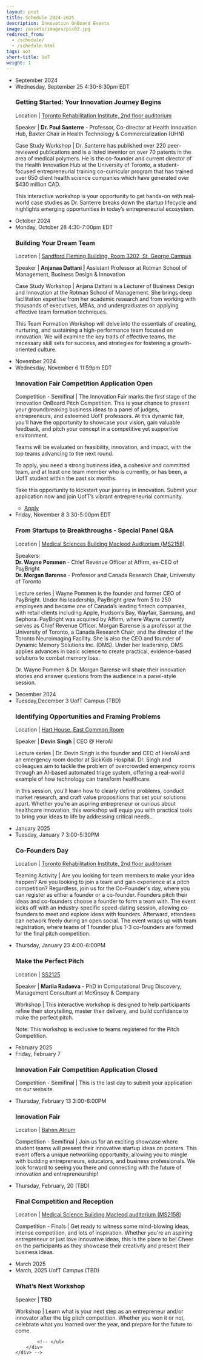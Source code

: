 ```yaml
---
layout: post
title: Schedule 2024-2025
description: Innovation OnBoard Events
image: /assets/images/pic02.jpg
redirect_from:
  - /schedule/
  - /schedule.html
tags: uot
short-title: UoT
weight: 1
---
```


<div class="row">
        <div class="12u$(small)">
            <ul class="timeline">
                <li class="timeline-item period">
                    <div class="timeline-info"></div>
                    <div class="timeline-marker-i"></div>
                    <div class="timeline-content">
                        <span class="button timeline-title header-inner">September 2024</span>
                    </div>
                </li>
                <li class="timeline-item">
                    <div class="timeline-info">
                        <span>Wednesday, September 25</span>
                      <span class="timeline-time">4:30-6:30pm EDT</span>
                    </div>
                    <div class="timeline-marker"></div>
                    <div class="timeline-content">
                        <h3 class="timeline-title">Getting Started: Your Innovation Journey Begins</h3>
                         <p><span class="timeline-desc">Location</span> | <a href="https://maps.app.goo.gl/FEpgmo7yRqaHEUXx5" target="_blank"> Toronto Rehabilitation Institute, 2nd floor auditorium</a></p>
                       <p><span class="timeline-desc">Speaker</span> | <b>Dr. Paul Santerre</b> - Professor, Co-director at Health Innovation Hub, Baxter Chair in Health Technology & Commercialization (UHN)</p>
                      <p><span class="timeline-desc">Case Study Workshop</span>  |  Dr. Santerre has published over 220 peer-reviewed publications and is a listed inventor on over 70 patents in the area of medical polymers. He is the co-founder and current director of the Health Innovation Hub at the University of Toronto, a student-focused entrepreneurial training co-curricular program that has trained over 650 client health science companies which have generated over $430 million CAD.</p>
                      <p>This interactive workshop is your opportunity to get hands-on with real-world case studies as Dr. Santerre breaks down the startup lifecycle and highlights emerging opportunities in today’s entrepreneurial ecosystem.</p>
                         <!-- <ul class="actions">
                    <li><a href="https://www.eventbrite.ca/e/getting-started-your-innovation-journey-begins-tickets-1010022633887?aff=website" target="_blank" class="button special fit">RSVP</a></li>
                        </ul> -->
                    </div>
                </li>
                <!-- <li class="timeline-item">
                    <div class="timeline-info">
                        <span>September, 2024</span>
                        <span class="timeline-time">UofT Campus (TBD)</span>
                        <span class="timeline-time">4:30PM, Galbraith Building (GB221)</span>
                    </div>
                    <div class="timeline-marker"></div>
                    <div class="timeline-content"> 
                        <h3 class="timeline-title">Building Your Dream Team</h3>
                         <p><span class="timeline-desc">Speaker</span> | <b>Anjanaa Dattani |</b>Assistant Professor at Rotman School of Management, Business Design & Innovation </p>
                        <p><span class="timeline-desc">Case Study Workshop</span> |Join us for an exciting event where you'll gain the insights and tools needed to build your dream team! This Team Formation Workshop will delve into the essentials of creating, nurturing, and sustaining a high-performance team focused on innovation. We will examine the key traits of effective teams, the necessary skillsets for success, and strategies for fostering a growth-oriented culture.
                        </p>
                          <ul class="actions">
                    <li><a href="https://www.eventbrite.ca/e/building-your-dream-team-tickets-1024247681387?aff=oddtdtcreator" target="_blank" class="button special fit">RSVP</a></li>
                        </ul>
                    </div>
                     </li> -->
                <li class="timeline-item period">
                    <div class="timeline-info"></div>
                    <div class="timeline-marker"></div>
                    <div class="timeline-content">
                        <span class="button timeline-title header-inner">October 2024</span>
                    </div>
                </li>
                <li class="timeline-item">
                    <div class="timeline-info">
                        <span>Monday, October 28</span>
                        <span class="timeline-time">4:30-7:00pm EDT</span>
                    </div>
                    <div class="timeline-marker"></div>
                    <div class="timeline-content"> 
                        <h3 class="timeline-title">Building Your Dream Team</h3>
                         <p><span class="timeline-desc">Location</span> | <a href="https://maps.app.goo.gl/r8KYpKYXh8i8UvEh6" target="_blank">Sandford Fleming Building, Room 3202, St. George Campus</a></p>
                         <p><span class="timeline-desc">Speaker</span> | <b>Anjanaa Dattani | </b>Assistant Professor at Rotman School of Management, Business Design & Innovation </p>
                        <p><span class="timeline-desc">Case Study Workshop</span> | Anjana Dattani is a Lecturer of Business Design and Innovation at the Rotman School of Management. She brings deep facilitation expertise from her academic research and from working with thousands of executives, MBAs, and undergraduates on applying effective team formation techniques. 
                        </p>
                        <p>This Team Formation Workshop will delve into the essentials of creating, nurturing, and sustaining a high-performance team focused on innovation. We will examine the key traits of effective teams, the necessary skill sets for success, and strategies for fostering a growth-oriented culture.</p>
                          <!-- <ul class="actions">
                    <li><a href="https://www.eventbrite.ca/e/building-your-dream-team-tickets-1024247681387?aff=oddtdtcreator" target="_blank" class="button special fit">RSVP</a></li>
                        </ul> -->
                    </div>
                     </li>
                     <!-- <li class="timeline-item">
                    <div class="timeline-info">
                        <span>Monday, October 28</span>
                        <span class="timeline-time">11:59pm EDT</span>
                    </div>
                    <div class="timeline-marker"></div>
                    <div class="timeline-content">
                        <h3 class="timeline-title"><b>Co-Founders Day Application Open</b></h3>
                        <p><span class="timeline-desc">Registration</span> | More information will be shared soon.</p>
                         <ul class="actions">
                            <li><a href="#" target="_blank" class="button special fit">Coming Soon</a></li>
                        </ul>
                    </div>  
                    </li> -->
                <li class="timeline-item period"><!-- November start -->
                    <div class="timeline-info"></div>
                    <div class="timeline-marker"></div>
                    <div class="timeline-content">
                        <span class="button timeline-title header-inner">November 2024</span>
                    </div>
                </li>
                <li class="timeline-item">
                    <div class="timeline-info">
                        <span>Wednesday, November 6</span>
                        <span class="timeline-time">11:59pm EDT</span>
                    </div>
                    <div class="timeline-marker"></div>
                    <div class="timeline-content">
                        <h3 class="timeline-title"><b>Innovation Fair Competition Application Open</b></h3>
                        <p><span class="timeline-desc">Competition - Semifinal</span> | The Innovation Fair marks the first stage of the Innovation OnBoard Pitch Competition. This is your chance to present your groundbreaking business ideas to a panel of judges, entrepreneurs, and esteemed UofT professors. At this dynamic fair, you’ll have the opportunity to showcase your vision, gain valuable feedback, and pitch your concept in a competitive yet supportive environment.</p>
                        <p>Teams will be evaluated on feasibility, innovation, and impact, with the top teams advancing to the next round.</p>
                        <p>To apply, you need a strong business idea, a cohesive and committed team, and at least one team member who is currently, or has been, a UofT student within the past six months.</p>
                        <p>Take this opportunity to kickstart your journey in innovation. Submit your application now and join UofT’s vibrant entrepreneurial community.</p>
                         <ul class="actions">
                    <li><a href="https://www.innovationboard.ca/uot.html" target="_blank" class="button special fit">Apply</a></li>
                        </ul>
                    </div> 
                </li>
                <li class="timeline-item">
                    <div class="timeline-info">
                        <span>Friday, November 8</span>
                         <span class="timeline-time">3:30-5:00pm EDT</span>
                    </div>
                    <div class="timeline-marker"></div>
                    <div class="timeline-content">
                        <h3 class="timeline-title">From Startups to Breakthroughs - Special Panel Q&A</h3>
                        <p><span class="timeline-desc">Location</span> | <a href="https://maps.app.goo.gl/83fa6kwAhEayeAyw7" target="_blank">Medical Sciences Building Macleod Auditorium (MS2158)</a></p>
                       <p><span class="timeline-desc">Speakers:</span> <br>
                       <b>Dr. Wayne Pommen</b> - Chief Revenue Officer at Affirm, ex-CEO of PayBright <br>
                        <b>Dr. Morgan Barense</b> - Professor and Canada Research Chair, University of Toronto</p>
                        <p><span class="timeline-desc">Lecture series</span> | Wayne Pommen is the founder and former CEO of PayBright. Under his leadership, PayBright grew from 5 to 250 employees and became one of Canada’s leading fintech companies, with retail clients including Apple, Hudson’s Bay, Wayfair, Samsung, and Sephora. PayBright was acquired by Affirm, where Wayne currently serves as Chief Revenue Officer. Morgan Barense is a professor at the University of Toronto, a Canada Research Chair, and the director of the Toronto Neuroimaging Facility. She is also the CEO and founder of Dynamic Memory Solutions Inc. (DMS). Under her leadership, DMS applies advances in basic science to create practical, evidence-based solutions to combat memory loss. </p>
                        <p>Dr. Wayne Pommen & Dr. Morgan Barense will share their innovation stories and answer questions from the audience in a panel-style session.</p>
                          <ul class="actions">
                            <!-- <li><a href="https://www.eventbrite.ca/e/from-startups-to-breakthroughs-special-panel-qa-tickets-1028612416427?aff=oddtdtcreator" target="_blank" class="button special fit">RSVP</a></li> -->
                        </ul>
                    </div>
                </li>
                 <li class="timeline-item period"> <!-- December Start -->
                    <div class="timeline-info"></div>
                    <div class="timeline-marker"></div>
                    <div class="timeline-content">
                        <span class="button timeline-title header-inner">December 2024</span>
                    </div>
                </li> 
                <li class="timeline-item">
                    <div class="timeline-info">
                        <span>Tuesday,December 3</span>
                        <span class="timeline-time">UofT Campus (TBD)</span>
                    </div>
                    <div class="timeline-marker"></div>
                    <div class="timeline-content">
                        <h3 class="timeline-title">Identifying Opportunities and Framing Problems</h3>
                        <p><span class="timeline-desc">Location</span> | <a href="#" target="_blank"> Hart House, East Common Room</a></p>
                        <p><span class="timeline-desc">Speaker</span> | <b>Devin Singh</b> | CEO @ HeroAI</p>
                        <p><span class="timeline-desc">Lecture series</span> | Dr. Devin Singh is the founder and CEO of HeroAI and an emergency room doctor at SickKids Hospital. Dr. Singh and colleagues aim to tackle the problem of overcrowded emergency rooms through an AI-based automated triage system, offering a real-world example of how technology can transform healthcare. </p>
                        <p>In this session, you'll learn how to clearly define problems, conduct market research, and craft value propositions that set your solutions apart. Whether you’re an aspiring entrepreneur or curious about healthcare innovation, this workshop will equip you with practical tools to bring your ideas to life by addressing critical needs..</p>
                       <ul class="actions">
                    <!-- <li><a href="#" target="" class="button special fit">RSVP</a></li> -->
                        </ul>
                    </div>
                    </li>
                <li class="timeline-item period">
                    <div class="timeline-info"></div>
                    <div class="timeline-marker"></div>
                    <div class="timeline-content">
                        <span class="button timeline-title header-inner">January 2025</span>
                    </div>
                </li>
                 <li class="timeline-item">
                    <div class="timeline-info">
                        <span>Tuesday, January 7</span>
                        <span class="timeline-time">3:00-5:30PM</span>
                    </div>
                    <div class="timeline-marker"></div>
                    <div class="timeline-content">
                        <h3 class="timeline-title">Co-Founders Day</h3>
                         <p><span class="timeline-desc">Location</span> | <a href="https://maps.app.goo.gl/FEpgmo7yRqaHEUXx5" target="_blank"> Toronto Rehabilitation Institute, 2nd floor auditorium</a></p>
                         <p><span class="timeline-desc">Teaming Activity</span> | Are you looking for team members to make your idea happen? Are you looking to join a team and gain experience at a pitch competition? Regardless, join us for the Co-Founder's day, where you can register as either a founder or a co-founder. Founders pitch their ideas and co-founders choose a founder to form a team with. The event kicks off with an industry-specific speed-dating session, allowing co-founders to meet and explore ideas with founders. Afterward, attendees can network freely during an open social. The event wraps up with team registration, where teams of 1 founder plus 1-3 co-founders are formed for the final pitch competition. </p>
                             <div></div>
                         <!-- <ul class="actions">
                            <li><a href="" target="_blank" class="button special fit">Coming Soon</a></li>
                         </ul> -->
                    </div>
                </li>
                    <li class="timeline-item">
                    <div class="timeline-info">
                        <span>Thursday, January 23</span>
                      <span class="timeline-time">4:00-6:00PM</span>
                    </div>
                    <div class="timeline-marker"></div>
                    <div class="timeline-content">
                        <h3 class="timeline-title">Make the Perfect Pitch</h3>
                         <p><span class="timeline-desc">Location</span> | <a href="https://www.classfind.com/toronto/room/SS2125" target="_blank">SS2125</a></p>
                       <p><span class="timeline-desc">Speaker</span> | <b>Mariia Radaeva</b> - PhD in Computational Drug Discovery, Management Consultant at McKinsey & Company</p>
                      <p><span class="timeline-desc">Workshop</span>  |  This interactive workshop is designed to help participants refine their storytelling, master their delivery, and build confidence to make the perfect pitch.</p>
                      <p>Note: This workshop is exclusive to teams registered for the Pitch Competition.</p>
                         <!-- <ul class="actions">
                            <li><a href="https://www.eventbrite.ca/e/getting-started-your-innovation-journey-begins-tickets-1010022633887?aff=website" target="_blank" class="button special fit">RSVP</a></li>
                        </ul> -->
                    </div>
                </li>
                <!-- </li> -->
                <!-- <li class="timeline-item">
                    <div class="timeline-info">
                        <span>January, 2025</span>
			    <span class="timeline-time">UofT Campus (TBD)</span>
                    </div>
                    <div class="timeline-marker"></div>
                    <div class="timeline-content">
                        <h3 class="timeline-title">Innovation Fair</h3>
                        <p><span class="timeline-desc">Competition - Semifinal</span> | Join us for an exciting showcase where student teams will present their innovative startup ideas on posters. This event offers a unique networking opportunity, allowing you to mingle with budding entrepreneurs, educators, and business professionals. We look forward to seeing you there and connecting with the future of innovation and entrepreneurship!
                        </p> -->
                        <!-- <ul class="actions">
                    <li><a href="https://www.eventbrite.com/e/innovation-fair-tickets-772363137937?aff=oddtdtcreator" target="_blank" class="button special fit">RSVP</a></li>
                        </ul> -->
                    <!-- </div>
                </li> -->
                 <!-- <li class="timeline-item">
                    <div class="timeline-info">
                        <span>January 30, 2024</span>
			    <span class="timeline-time">6:30PM, UBC CHBE 202</span>
                    </div>
                    <div class="timeline-marker"></div>
                    <div class="timeline-content">
                        <h3 class="timeline-title">Pitching Workshop</h3>
                        <p><span class="timeline-desc">Speaker</span> | <b>Michelle Sklar</b> - Head of Venture Growth Strategy & Entrepreneur In Residence at entrepreneurship@UBC, Board Member with the VEF.</p>
                        <p><span class="timeline-desc">Workshop</span> | Michelle is a performance-driven growth marketer, communications strategist, and entrepreneur with over two decades of comprehensive achievements in both B2B and B2C industries. She has a proven track record as an executive leader in digital marketing, PR, strategic partnerships, community management, and company building. Michelle focused her professional career development on scaling ideas to impact in the Emerging Technology, Digital Media, Events, Retail, and Nonprofit industries
                        </p>
                        <ul class="actions">
                    <li><a href="https://www.eventbrite.ca/e/pitching-workshop-tickets-797980520217?aff=ebdsoporgprofile" target="_blank" class="button special fit">RSVP</a></li>
                        </ul>
                    </div>
                </li> -->
                <li class="timeline-item period">
                    <div class="timeline-info"></div>
                    <div class="timeline-marker"></div>
                    <div class="timeline-content">
                        <span class="button timeline-title header-inner">February 2025</span>
                    </div>
                </li>
                <li class="timeline-item">
                    <div class="timeline-info">
                        <span>Friday, February 7</span>
			    <!-- <span class="timeline-time">UofT Campus (TBD)</span> -->
                    </div>
                    <div class="timeline-marker"></div>
                    <div class="timeline-content">
                        <h3 class="timeline-title">Innovation Fair Competition Application Closed</h3>
                        <p><span class="timeline-desc">Competition - Semifinal</span> | This is the last day to submit your application on our website. 
                        </p>
                        <ul class="actions">
                    <!-- <li><a href="https://www.eventbrite.com/e/innovation-fair-tickets-772363137937?aff=oddtdtcreator" target="_blank" class="button special fit">RSVP</a></li> -->
                        </ul>
                            <div></div>
                    </div>
                </li>
                <li class="timeline-item">
                    <div class="timeline-info">
                        <span>Thursday, February 13</span>
			    <span class="timeline-time">3:00-6:00PM</span>
                    </div>
                    <div class="timeline-marker"></div>
                    <div class="timeline-content">
                        <h3 class="timeline-title">Innovation Fair</h3>
                        <p><span class="timeline-desc">Location</span> | <a href="https://g.co/kgs/iUSkQSw" target="_blank">Bahen Atrium</a></p>
                        <p><span class="timeline-desc">Competition - Semifinal</span> | Join us for an exciting showcase where student teams will present their innovative startup ideas on posters. This event offers a unique networking opportunity, allowing you to mingle with budding entrepreneurs, educators, and business professionals. We look forward to seeing you there and connecting with the future of innovation and entrepreneurship!
                        </p>
                        <ul class="actions">
                    <!-- <li><a href="https://www.eventbrite.com/e/innovation-fair-tickets-772363137937?aff=oddtdtcreator" target="_blank" class="button special fit">RSVP</a></li> -->
                        </ul>
                    </div>
                </li>
                <li class="timeline-item">
                    <div class="timeline-info">
                        <span>Thursday, February, 20</span>
			<span class="timeline-time"> (TBD)</span>
                    </div>
                    <div class="timeline-marker"></div>
                    <div class="timeline-content">
                        <h3 class="timeline-title"><b>Final Competition and Reception</b></h3>
                        <p><span class="timeline-desc">Location</span> | <a href="https://maps.app.goo.gl/MjY2RErXDcmZRhfT9" target="_blank">Medical Science Building 
Macleod auditorium (MS2158)</a></p>
                        <p><span class="timeline-desc">Competition - Finals</span> | Get ready to witness some mind-blowing ideas, intense competition, and lots of inspiration. Whether you're an aspiring entrepreneur or just love innovative ideas, this is the place to be! Cheer on the participants as they showcase their creativity and present their business ideas.
                        </p>
                           <ul class="actions">
                    <!-- <li><a href="https://www.eventbrite.ca/e/pitch-competition-tickets-772369948307?aff=ebdsoporgprofile" target="_blank" class="button special fit">RSVP</a></li> -->
                        </ul>
                    </div>
                </li>
                  <li class="timeline-item period">
                    <div class="timeline-info"></div>
                    <div class="timeline-marker"></div>
                    <div class="timeline-content">
                        <span class="button timeline-title header-inner">March 2025</span>
                    </div>
                </li>
                  <!-- <li class="timeline-item">
                    <div class="timeline-info">
                        <span>March</span>
                        <span class="timeline-time">11:59pm EDT</span>
                    </div>
                    <div class="timeline-marker"></div>
                    <div class="timeline-content">
                        <h3 class="timeline-title"><b>Innovation Fair Competition Application Close</b></h3>
                        <p><span class="timeline-desc">Competition - Semifinal</span> | More information will be shared soon.</p>
                         <ul class="actions">
                     <li><a href="https://docs.google.com/forms/d/e/1FAIpQLSfkHvjyR-NZ-VncQWREHw_tvhDVlANN-Ga6i-bJKWxluCebdw/viewform" target="_blank" class="button special fit">Register</a></li>
                        </ul>
                    </div> 
                </li> -->
                 <li class="timeline-item">
                    <div class="timeline-info">
                        <span>March, 2025</span>
			    <span class="timeline-time">UofT Campus (TBD)</span>
                    </div>
                    <div class="timeline-marker"></div>
                    <div class="timeline-content">
                        <h3 class="timeline-title">What’s Next Workshop</h3>
                       <p><span class="timeline-desc">Speaker</span> | <b>TBD</b></p>
                        <p><span class="timeline-desc">Workshop</span> | Learn what is your next step as an entrepreneur and/or innovator after the big pitch competition. Whether you won it or not, celebrate what you learned over the year, and prepare for the future to come.</p> 
                        <ul class="actions">
                    <!-- <li><a href="https://www.eventbrite.com/e/innovation-fair-tickets-772363137937?aff=oddtdtcreator" target="_blank" class="button special fit">RSVP</a></li> -->
                        </ul>
                    </div>
                </li>
                
            <!-- </ul>
        </div>
    </div> -->
